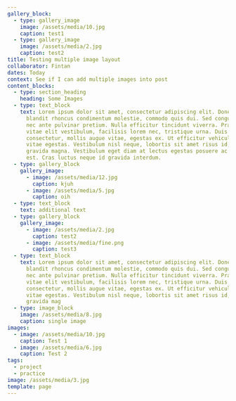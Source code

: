```yaml
---
gallery_block:
  - type: gallery_image
    image: /assets/media/10.jpg
    caption: test1
  - type: gallery_image
    image: /assets/media/2.jpg
    caption: test2
title: Testing multiple image layout
collaborator: Fintan
dates: Today
context: See if I can add multiple images into post
content_blocks:
  - type: section_heading
    heading: Some Images
  - type: text_block
    text: Lorem ipsum dolor sit amet, consectetur adipiscing elit. Donec augue urna,
      blandit rhoncus condimentum molestie, commodo quis dui. Sed congue urna
      nec ante pulvinar pretium. Nulla efficitur tincidunt viverra. Praesent
      vitae elit vestibulum, facilisis lorem nec, tristique urna. Duis at lacus
      consectetur, mollis augue vitae, egestas ex. Ut efficitur vehicula neque
      vitae egestas. Vestibulum nisl neque, lobortis sit amet risus id, pharetra
      gravida magna. Vestibulum eget diam at lectus egestas posuere ac sit amet
      est. Cras luctus neque id gravida interdum.
  - type: gallery_block
    gallery_image:
      - image: /assets/media/12.jpg
        caption: kjuh
      - image: /assets/media/5.jpg
        caption: oih
  - type: text_block
    text: additional text
  - type: gallery_block
    gallery_image:
      - image: /assets/media/2.jpg
        caption: test2
      - image: /assets/media/fine.png
        caption: test3
  - type: text_block
    text: Lorem ipsum dolor sit amet, consectetur adipiscing elit. Donec augue urna,
      blandit rhoncus condimentum molestie, commodo quis dui. Sed congue urna
      nec ante pulvinar pretium. Nulla efficitur tincidunt viverra. Praesent
      vitae elit vestibulum, facilisis lorem nec, tristique urna. Duis at lacus
      consectetur, mollis augue vitae, egestas ex. Ut efficitur vehicula neque
      vitae egestas. Vestibulum nisl neque, lobortis sit amet risus id, pharetra
      gravida mag
  - type: image_block
    image: /assets/media/8.jpg
    caption: single image
images:
  - image: /assets/media/10.jpg
    caption: Test 1
  - image: /assets/media/6.jpg
    caption: Test 2
tags:
  - project
  - practice
image: /assets/media/3.jpg
template: page
---
```


